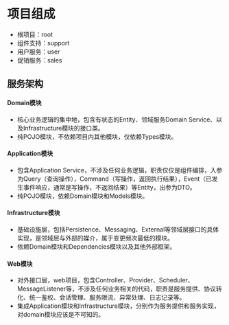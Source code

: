 # 项目组成

- 根项目：root
- 组件支持：support
- 用户服务：user
- 促销服务：sales

## 服务架构

#### Domain模块

- 核心业务逻辑的集中地，包含有状态的Entity、领域服务Domain Service、以及Infrastructure模块的接口类。
- 纯POJO模块，不依赖项目内其他模块，仅依赖Types模块。

#### Application模块

- 包含Application Service，不涉及任何业务逻辑，职责仅仅是组件编排，入参为Query（查询操作），Command（写操作，返回执行结果），Event（已发生事件响应，通常是写操作，不返回结果）等Entity，出参为DTO。
- 纯POJO模块，依赖Domain模块和Models模块。

#### Infrastructure模块

- 基础设施层，包括Persistence、Messaging、External等领域层接口的具体实现，是领域层与外部的媒介，属于变更频次最低的模块。
- 依赖Domain模块和Dependencies模块以及其他外部框架。

#### Web模块

- 对外接口层，web项目，包含Controller、Provider、Scheduler、MessageListener等，不涉及任何业务相关的代码，职责是服务提供、协议转化、统一鉴权、会话管理、服务限流、异常处理、日志记录等。
- 集成Application模块和Infrastructure模块，分别作为服务提供和服务实现，对domain模块应该是不可知的。


